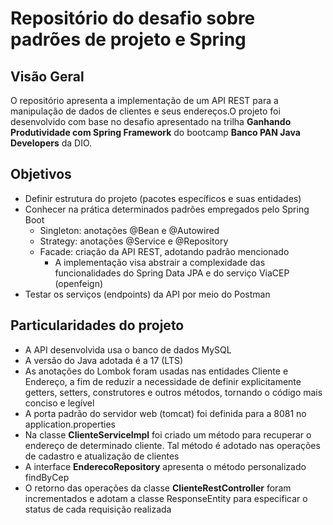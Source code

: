 # Repositório do desafio sobre padrões de projeto e Spring

## Visão Geral

O repositório apresenta a implementação de um API REST para a manipulação de dados de clientes e seus endereços.O projeto foi desenvolvido com base no desafio apresentado na trilha **Ganhando Produtividade com Spring Framework** do bootcamp **Banco PAN Java Developers** da DIO.  


## Objetivos

- Definir estrutura do projeto (pacotes específicos e suas entidades)
- Conhecer na prática determinados padrões empregados pelo Spring Boot
  - Singleton: anotações @Bean e @Autowired
  - Strategy: anotações @Service e @Repository
  - Facade: criação da API REST, adotando padrão mencionado
    - A implementação visa abstrair a complexidade das funcionalidades do Spring Data JPA e do serviço ViaCEP (openfeign)
- Testar os serviços (endpoints) da API por meio do Postman

## Particularidades do projeto

- A API desenvolvida usa o banco de dados MySQL
- A versão do Java adotada é a 17 (LTS)
- As anotações do Lombok foram usadas nas entidades Cliente e Endereço, a fim de reduzir a necessidade de definir explicitamente getters, setters, construtores e outros métodos, tornando o código mais conciso e legível
- A porta padrão do servidor web (tomcat) foi definida para a 8081 no application.properties
- Na classe **ClienteServiceImpl** foi criado um método para recuperar o endereço de determinado cliente. Tal método é adotado nas operações de cadastro e atualização de clientes
- A interface **EnderecoRepository** apresenta o método personalizado findByCep
- O retorno das operações da classe **ClienteRestController** foram incrementados e adotam a classe ResponseEntity para especificar o status de cada requisição realizada

